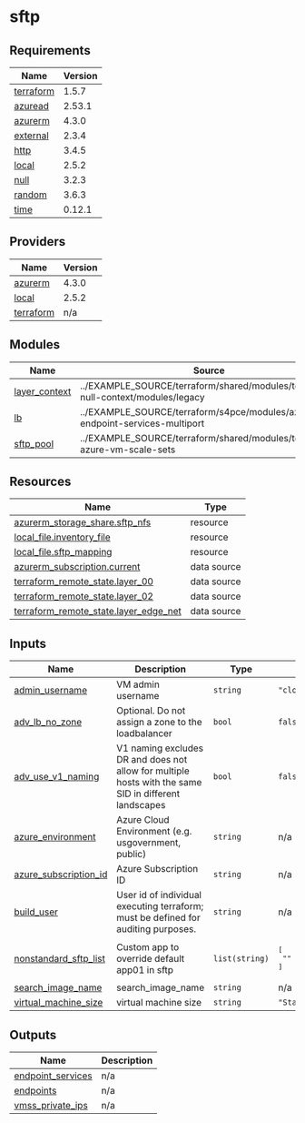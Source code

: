 # sftp

<!-- BEGINNING OF PRE-COMMIT-TERRAFORM DOCS HOOK -->
## Requirements

| Name | Version |
|------|---------|
| <a name="requirement_terraform"></a> [terraform](#requirement\_terraform) | 1.5.7 |
| <a name="requirement_azuread"></a> [azuread](#requirement\_azuread) | 2.53.1 |
| <a name="requirement_azurerm"></a> [azurerm](#requirement\_azurerm) | 4.3.0 |
| <a name="requirement_external"></a> [external](#requirement\_external) | 2.3.4 |
| <a name="requirement_http"></a> [http](#requirement\_http) | 3.4.5 |
| <a name="requirement_local"></a> [local](#requirement\_local) | 2.5.2 |
| <a name="requirement_null"></a> [null](#requirement\_null) | 3.2.3 |
| <a name="requirement_random"></a> [random](#requirement\_random) | 3.6.3 |
| <a name="requirement_time"></a> [time](#requirement\_time) | 0.12.1 |

## Providers

| Name | Version |
|------|---------|
| <a name="provider_azurerm"></a> [azurerm](#provider\_azurerm) | 4.3.0 |
| <a name="provider_local"></a> [local](#provider\_local) | 2.5.2 |
| <a name="provider_terraform"></a> [terraform](#provider\_terraform) | n/a |

## Modules

| Name | Source | Version |
|------|--------|---------|
| <a name="module_layer_context"></a> [layer\_context](#module\_layer\_context) | ../EXAMPLE_SOURCE/terraform/shared/modules/terraform-null-context/modules/legacy | n/a |
| <a name="module_lb"></a> [lb](#module\_lb) | ../EXAMPLE_SOURCE/terraform/s4pce/modules/azure-endpoint-services-multiport | n/a |
| <a name="module_sftp_pool"></a> [sftp\_pool](#module\_sftp\_pool) | ../EXAMPLE_SOURCE/terraform/shared/modules/terraform-azure-vm-scale-sets | n/a |

## Resources

| Name | Type |
|------|------|
| [azurerm_storage_share.sftp_nfs](https://registry.terraform.io/providers/hashicorp/azurerm/4.3.0/docs/resources/storage_share) | resource |
| [local_file.inventory_file](https://registry.terraform.io/providers/hashicorp/local/2.5.2/docs/resources/file) | resource |
| [local_file.sftp_mapping](https://registry.terraform.io/providers/hashicorp/local/2.5.2/docs/resources/file) | resource |
| [azurerm_subscription.current](https://registry.terraform.io/providers/hashicorp/azurerm/4.3.0/docs/data-sources/subscription) | data source |
| [terraform_remote_state.layer_00](https://registry.terraform.io/providers/hashicorp/terraform/latest/docs/data-sources/remote_state) | data source |
| [terraform_remote_state.layer_02](https://registry.terraform.io/providers/hashicorp/terraform/latest/docs/data-sources/remote_state) | data source |
| [terraform_remote_state.layer_edge_net](https://registry.terraform.io/providers/hashicorp/terraform/latest/docs/data-sources/remote_state) | data source |

## Inputs

| Name | Description | Type | Default | Required |
|------|-------------|------|---------|:--------:|
| <a name="input_admin_username"></a> [admin\_username](#input\_admin\_username) | VM admin username | `string` | `"cloud-user"` | no |
| <a name="input_adv_lb_no_zone"></a> [adv\_lb\_no\_zone](#input\_adv\_lb\_no\_zone) | Optional. Do not assign a zone to the loadbalancer | `bool` | `false` | no |
| <a name="input_adv_use_v1_naming"></a> [adv\_use\_v1\_naming](#input\_adv\_use\_v1\_naming) | V1 naming excludes DR and does not allow for multiple hosts with the same SID in different landscapes | `bool` | `false` | no |
| <a name="input_azure_environment"></a> [azure\_environment](#input\_azure\_environment) | Azure Cloud Environment (e.g. usgovernment, public) | `string` | n/a | yes |
| <a name="input_azure_subscription_id"></a> [azure\_subscription\_id](#input\_azure\_subscription\_id) | Azure Subscription ID | `string` | n/a | yes |
| <a name="input_build_user"></a> [build\_user](#input\_build\_user) | User id of individual executing terraform; must be defined for auditing purposes. | `string` | n/a | yes |
| <a name="input_nonstandard_sftp_list"></a> [nonstandard\_sftp\_list](#input\_nonstandard\_sftp\_list) | Custom app to override default app01 in sftp | `list(string)` | <pre>[<br/>  ""<br/>]</pre> | no |
| <a name="input_search_image_name"></a> [search\_image\_name](#input\_search\_image\_name) | search\_image\_name | `string` | n/a | yes |
| <a name="input_virtual_machine_size"></a> [virtual\_machine\_size](#input\_virtual\_machine\_size) | virtual machine size | `string` | `"Standard_D2ds_v4"` | no |

## Outputs

| Name | Description |
|------|-------------|
| <a name="output_endpoint_services"></a> [endpoint\_services](#output\_endpoint\_services) | n/a |
| <a name="output_endpoints"></a> [endpoints](#output\_endpoints) | n/a |
| <a name="output_vmss_private_ips"></a> [vmss\_private\_ips](#output\_vmss\_private\_ips) | n/a |
<!-- END OF PRE-COMMIT-TERRAFORM DOCS HOOK -->
